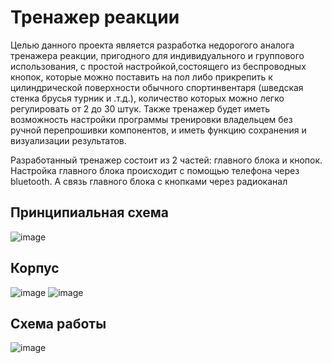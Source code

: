 # Тренажер реакции
Целью данного проекта является разработка недорогого аналога тренажера реакции, пригодного для индивидуального и группового использования, с простой настройкой,состоящего из беспроводных кнопок, которые можно поставить на пол либо прикрепить к цилиндрической поверхности обычного спортинвентаря (шведская стенка брусья турник и .т.д.), количество которых можно легко регулировать от 2 до 30 штук. 
Также тренажер будет иметь возможность настройки программы тренировки владельцем без ручной перепрошивки компонентов, и иметь функцию сохранения и визуализации результатов.

Разработанный тренажер состоит из 2 частей: главного блока и кнопок. Настройка главного блока происходит с помощью телефона через bluetooth. А связь главного блока с кнопками  через радиоканал

## Принципиальная схема
![image](https://user-images.githubusercontent.com/26749528/157012617-4fe38620-480b-44e5-bbde-de177ad073f4.png)
## Корпус
![image](https://user-images.githubusercontent.com/26749528/157012834-e246f489-0144-4631-8828-0b223c19b8c8.png)
![image](https://user-images.githubusercontent.com/26749528/157014845-dcb7cfa0-fd8a-43ab-8c39-5f9185e2e130.png)
## Схема работы
![image](https://user-images.githubusercontent.com/26749528/157014995-81c4f626-f702-4ab4-bba4-8668860a3ae4.png)
